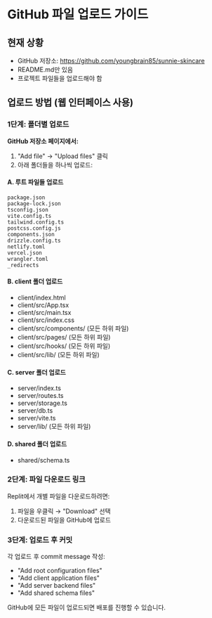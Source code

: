 # GitHub 파일 업로드 가이드

## 현재 상황
- GitHub 저장소: https://github.com/youngbrain85/sunnie-skincare
- README.md만 있음
- 프로젝트 파일들을 업로드해야 함

## 업로드 방법 (웹 인터페이스 사용)

### 1단계: 폴더별 업로드

**GitHub 저장소 페이지에서:**
1. "Add file" → "Upload files" 클릭
2. 아래 폴더들을 하나씩 업로드:

#### A. 루트 파일들 업로드
```
package.json
package-lock.json
tsconfig.json
vite.config.ts
tailwind.config.ts
postcss.config.js
components.json
drizzle.config.ts
netlify.toml
vercel.json
wrangler.toml
_redirects
```

#### B. client 폴더 업로드
- client/index.html
- client/src/App.tsx
- client/src/main.tsx
- client/src/index.css
- client/src/components/ (모든 하위 파일)
- client/src/pages/ (모든 하위 파일)
- client/src/hooks/ (모든 하위 파일)
- client/src/lib/ (모든 하위 파일)

#### C. server 폴더 업로드
- server/index.ts
- server/routes.ts
- server/storage.ts
- server/db.ts
- server/vite.ts
- server/lib/ (모든 하위 파일)

#### D. shared 폴더 업로드
- shared/schema.ts

### 2단계: 파일 다운로드 링크

Replit에서 개별 파일을 다운로드하려면:
1. 파일을 우클릭 → "Download" 선택
2. 다운로드된 파일을 GitHub에 업로드

### 3단계: 업로드 후 커밋
각 업로드 후 commit message 작성:
- "Add root configuration files"
- "Add client application files"
- "Add server backend files"
- "Add shared schema files"

GitHub에 모든 파일이 업로드되면 배포를 진행할 수 있습니다.